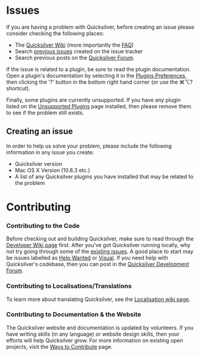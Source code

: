 # Issues

If you are having a problem with Quicksilver, before creating an issue please consider checking the following places:

* The [Quicksilver Wiki](http://qsapp.com/wiki) (more importantly the [FAQ](http://qsapp.com/wiki/FAQ))
* Search [previous issues](http://github.com/quicksilver/quicksilver/issues) created on the issue tracker
* Search previous posts on the [Quicksilver Forum](https://groups.google.com/forum/?fromgroups#!forum/blacktree-quicksilver).

If the issue is related to a plugin, be sure to read the plugin documentation. Open a plugin's documentation by selecting it in the [Plugins Preferences](http://qs.qsapp.com/plugins), then clicking the '?' button in the bottom right hand corner (or use the ⌘⌥? shortcut).

Finally, some plugins are currently unsupported. If you have any plugin listed on the [Unsupported Plugins](http://qsapp.com/wiki/Unsupported_Plugins) page installed, then please remove them to see if the problem still exists.

## Creating an issue

In order to help us solve your problem, please include the following information in any issue you create:

* Quicksilver version
* Mac OS X Version (10.8.3 etc.)
* A list of any Quicksilver plugins you have installed that may be related to the problem

# Contributing

### Contributing to the Code

Before checking out and building Quicksilver, make sure to read through the [Developer Wiki page](http://qsapp.com/wiki/Developer_Information) first. After you've got Quicksilver running locally, why not try going through some of the [existing issues](https://github.com/quicksilver/quicksilver/issues). A good place to start may be issues labelled as [Help Wanted](https://github.com/quicksilver/Quicksilver/labels/Help%20Wanted) or [Visual](https://github.com/quicksilver/Quicksilver/labels/Visual).  If you need help with Quicksilver's codebase, then you can post in the [Quicksilver Development Forum](https://groups.google.com/forum/?fromgroups#!forum/quicksilver---development).

### Contributing to Localisations/Translations

To learn more about translating Quicksilver, see the [Localisation wiki page](http://qsapp.com/wiki/Localization).

### Contributing to Documentation & the Website

The Quicksilver website and documentation is updated by volunteers. If you have writing skills (in any language) or website design skills, then your efforts will help Quicksilver grow. For more information on existing open projects, visit the [Ways to Contribute](https://qsapp.com/volunteer-projects.php) page.
